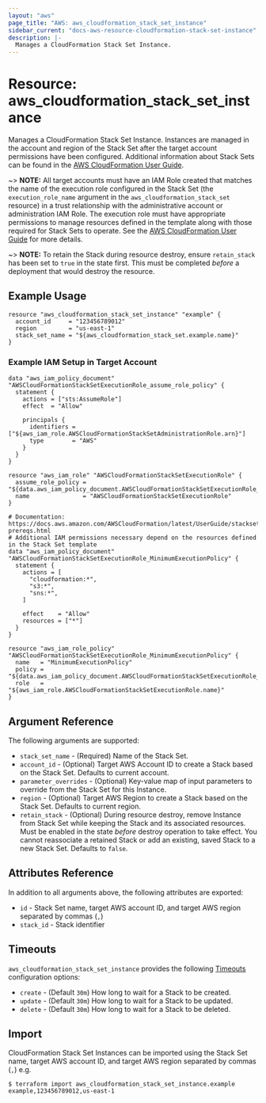 ```yaml
---
layout: "aws"
page_title: "AWS: aws_cloudformation_stack_set_instance"
sidebar_current: "docs-aws-resource-cloudformation-stack-set-instance"
description: |-
  Manages a CloudFormation Stack Set Instance.
---
```


# Resource: aws_cloudformation_stack_set_instance

Manages a CloudFormation Stack Set Instance. Instances are managed in the account and region of the Stack Set after the target account permissions have been configured. Additional information about Stack Sets can be found in the [AWS CloudFormation User Guide](https://docs.aws.amazon.com/AWSCloudFormation/latest/UserGuide/what-is-cfnstacksets.html).

~> **NOTE:** All target accounts must have an IAM Role created that matches the name of the execution role configured in the Stack Set (the `execution_role_name` argument in the `aws_cloudformation_stack_set` resource) in a trust relationship with the administrative account or administration IAM Role. The execution role must have appropriate permissions to manage resources defined in the template along with those required for Stack Sets to operate. See the [AWS CloudFormation User Guide](https://docs.aws.amazon.com/AWSCloudFormation/latest/UserGuide/stacksets-prereqs.html) for more details.

~> **NOTE:** To retain the Stack during resource destroy, ensure `retain_stack` has been set to `true` in the state first. This must be completed _before_ a deployment that would destroy the resource.

## Example Usage

```hcl
resource "aws_cloudformation_stack_set_instance" "example" {
  account_id     = "123456789012"
  region         = "us-east-1"
  stack_set_name = "${aws_cloudformation_stack_set.example.name}"
}
```

### Example IAM Setup in Target Account

```hcl
data "aws_iam_policy_document" "AWSCloudFormationStackSetExecutionRole_assume_role_policy" {
  statement {
    actions = ["sts:AssumeRole"]
    effect  = "Allow"

    principals {
      identifiers = ["${aws_iam_role.AWSCloudFormationStackSetAdministrationRole.arn}"]
      type        = "AWS"
    }
  }
}

resource "aws_iam_role" "AWSCloudFormationStackSetExecutionRole" {
  assume_role_policy = "${data.aws_iam_policy_document.AWSCloudFormationStackSetExecutionRole_assume_role_policy.json}"
  name               = "AWSCloudFormationStackSetExecutionRole"
}

# Documentation: https://docs.aws.amazon.com/AWSCloudFormation/latest/UserGuide/stacksets-prereqs.html
# Additional IAM permissions necessary depend on the resources defined in the Stack Set template
data "aws_iam_policy_document" "AWSCloudFormationStackSetExecutionRole_MinimumExecutionPolicy" {
  statement {
    actions = [
      "cloudformation:*",
      "s3:*",
      "sns:*",
    ]

    effect    = "Allow"
    resources = ["*"]
  }
}

resource "aws_iam_role_policy" "AWSCloudFormationStackSetExecutionRole_MinimumExecutionPolicy" {
  name   = "MinimumExecutionPolicy"
  policy = "${data.aws_iam_policy_document.AWSCloudFormationStackSetExecutionRole_MinimumExecutionPolicy.json}"
  role   = "${aws_iam_role.AWSCloudFormationStackSetExecutionRole.name}"
}
```

## Argument Reference

The following arguments are supported:

* `stack_set_name` - (Required) Name of the Stack Set.
* `account_id` - (Optional) Target AWS Account ID to create a Stack based on the Stack Set. Defaults to current account.
* `parameter_overrides` - (Optional) Key-value map of input parameters to override from the Stack Set for this Instance.
* `region` - (Optional) Target AWS Region to create a Stack based on the Stack Set. Defaults to current region.
* `retain_stack` - (Optional) During resource destroy, remove Instance from Stack Set while keeping the Stack and its associated resources. Must be enabled in the state _before_ destroy operation to take effect. You cannot reassociate a retained Stack or add an existing, saved Stack to a new Stack Set. Defaults to `false`.

## Attributes Reference

In addition to all arguments above, the following attributes are exported:

* `id` - Stack Set name, target AWS account ID, and target AWS region separated by commas (`,`)
* `stack_id` - Stack identifier

## Timeouts

`aws_cloudformation_stack_set_instance` provides the following [Timeouts](/docs/configuration/resources.html#timeouts) configuration options:

* `create` - (Default `30m`) How long to wait for a Stack to be created.
* `update` - (Default `30m`) How long to wait for a Stack to be updated.
* `delete` - (Default `30m`) How long to wait for a Stack to be deleted.

## Import

CloudFormation Stack Set Instances can be imported using the Stack Set name, target AWS account ID, and target AWS region separated by commas (`,`) e.g.

```
$ terraform import aws_cloudformation_stack_set_instance.example example,123456789012,us-east-1
```

